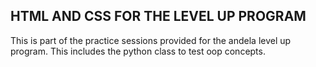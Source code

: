 ## HTML AND CSS FOR THE LEVEL UP PROGRAM

This is part of the practice sessions provided for the andela level up program.
This includes the python class to test oop concepts.